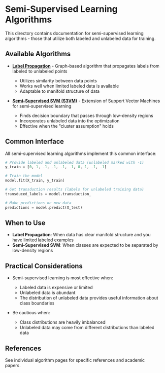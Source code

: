 # Semi-Supervised Learning Algorithms

This directory contains documentation for semi-supervised learning algorithms - those that utilize both labeled and unlabeled data for training.

## Available Algorithms

- [**Label Propagation**](label_propagation.md) - Graph-based algorithm that propagates labels from labeled to unlabeled points
  - Utilizes similarity between data points
  - Works well when limited labeled data is available
  - Adaptable to manifold structure of data

- [**Semi-Supervised SVM (S3VM)**](semi_supervised_svm.md) - Extension of Support Vector Machines for semi-supervised learning
  - Finds decision boundary that passes through low-density regions
  - Incorporates unlabeled data into the optimization
  - Effective when the "cluster assumption" holds

## Common Interface

All semi-supervised learning algorithms implement this common interface:

```python
# Provide labeled and unlabeled data (unlabeled marked with -1)
y_train = [0, 1, -1, -1, -1, -1, 0, 1, -1, -1]

# Train the model
model.fit(X_train, y_train)

# Get transduction results (labels for unlabeled training data)
transduced_labels = model.transduction_

# Make predictions on new data
predictions = model.predict(X_test)
```

## When to Use

- **Label Propagation**: When data has clear manifold structure and you have limited labeled examples
- **Semi-Supervised SVM**: When classes are expected to be separated by low-density regions

## Practical Considerations

- Semi-supervised learning is most effective when:
  - Labeled data is expensive or limited
  - Unlabeled data is abundant
  - The distribution of unlabeled data provides useful information about class boundaries

- Be cautious when:
  - Class distributions are heavily imbalanced
  - Unlabeled data may come from different distributions than labeled data

## References

See individual algorithm pages for specific references and academic papers.
